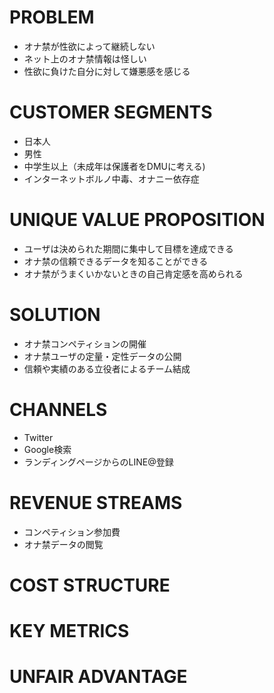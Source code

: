 # PROBLEM

* オナ禁が性欲によって継続しない
* ネット上のオナ禁情報は怪しい
* 性欲に負けた自分に対して嫌悪感を感じる

# CUSTOMER SEGMENTS

* 日本人
* 男性
* 中学生以上（未成年は保護者をDMUに考える)
* インターネットボルノ中毒、オナニー依存症

# UNIQUE VALUE PROPOSITION

* ユーザは決められた期間に集中して目標を達成できる
* オナ禁の信頼できるデータを知ることができる
* オナ禁がうまくいかないときの自己肯定感を高められる

# SOLUTION

* オナ禁コンペティションの開催
* オナ禁ユーザの定量・定性データの公開
* 信頼や実績のある立役者によるチーム結成

# CHANNELS

* Twitter
* Google検索
* ランディングページからのLINE@登録

# REVENUE STREAMS

* コンペティション参加費
* オナ禁データの閲覧

# COST STRUCTURE


# KEY METRICS


# UNFAIR ADVANTAGE

